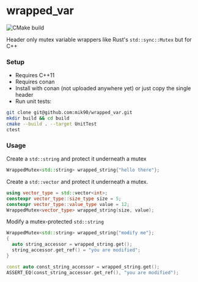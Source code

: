 # wrapped_var
![CMake build](https://github.com/mik90/wrapped_var/workflows/CMake/badge.svg)

Header only mutex variable wrappers like Rust's `std::sync::Mutex` but for C++

### Setup
- Requires C++11
- Requires conan
- Install with conan (not uploaded anywhere yet) or just copy the single header
- Run unit tests:
```sh
git clone git@github.com:mik90/wrapped_var.git
mkdir build && cd build
cmake --build . --target UnitTest
ctest
```

### Usage
Create a `std::string` and protect it underneath a mutex
```cpp
WrappedMutex<std::string> wrapped_string{"hello there"};
```

Create a `std::vector` and protect it underneath a mutex.
```cpp
using vector_type = std::vector<int>;
constexpr vector_type::size_type size = 5;
constexpr vector_type::value_type value = 12;
WrappedMutex<vector_type> wrapped_string(size, value);
```

Modify a mutex-protected `std::string`
```cpp
WrappedMutex<std::string> wrapped_string{"modify me"};
{
  auto string_accessor = wrapped_string.get();
  string_accessor.get_ref() = "you are modified";
}

const auto const_string_accessor = wrapped_string.get();
ASSERT_EQ(const_string_accessor.get_ref(), "you are modified");
```